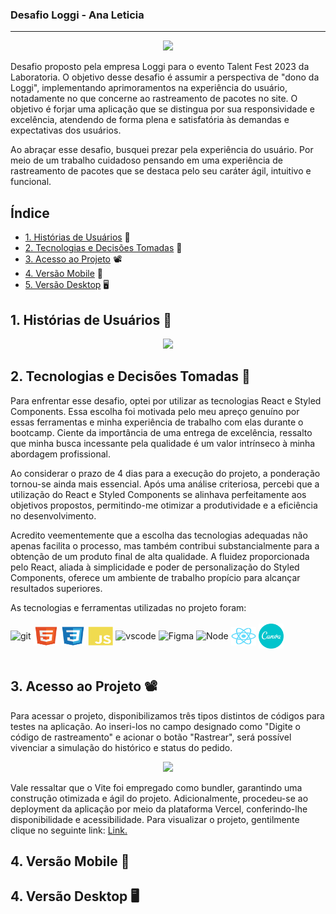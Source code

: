 ### Desafio Loggi - Ana Leticia
***

<div align="center">
  <img width="500" src="https://github.com/analeticiabacha/desafio-loggi-analeticia/assets/30864314/225ed02b-072c-4fa7-af5e-cce5ac0d0e80"/>
</div>

Desafio proposto pela empresa Loggi para o evento Talent Fest 2023 da Laboratoria. O objetivo desse desafio é assumir a perspectiva de "dono da Loggi", implementando aprimoramentos na experiência do usuário, notadamente no que concerne ao rastreamento de pacotes no site. O objetivo é forjar uma aplicação que se distingua por sua responsividade e excelência, atendendo de forma plena e satisfatória às demandas e expectativas dos usuários.

Ao abraçar esse desafio, busquei prezar pela experiência do usuário. Por meio de um trabalho cuidadoso pensando em uma experiência de rastreamento de pacotes que se destaca pelo seu caráter ágil, intuitivo e funcional.

## Índice

* [1. Histórias de Usuários](#1-historias-de-usuarios) 📝
* [2. Tecnologias e Decisões Tomadas](#2-Tecnologias-e-Decisões-Tomadas) 📌
* [3. Acesso ao Projeto](#3-Acesso-ao-Projeto) 📽️
* [4. Versão Mobile](#4-Versão-Mobile) 📱
* [5. Versão Desktop](#5-Versão-Desktop) 🖥️

## 1. Histórias de Usuários 📝

<div align="center">
  <img width="500" src="https://github.com/analeticiabacha/desafio-loggi-analeticia/assets/30864314/dc4cc987-6b12-4bdc-959f-7a978e1e8fc6"/>
</div>

## 2. Tecnologias e Decisões Tomadas 📌

Para enfrentar esse desafio, optei por utilizar as tecnologias React e Styled Components. Essa escolha foi motivada pelo meu apreço genuíno por essas ferramentas e minha experiência de trabalho com elas durante o bootcamp. Ciente da importância de uma entrega de excelência, ressalto que minha busca incessante pela qualidade é um valor intrínseco à minha abordagem profissional.

Ao considerar o prazo  de 4 dias para a execução do projeto, a ponderação tornou-se ainda mais essencial. Após uma análise criteriosa, percebi que a utilização do React e Styled Components se alinhava perfeitamente aos objetivos propostos, permitindo-me otimizar a produtividade e a eficiência no desenvolvimento.

Acredito veementemente que a escolha das tecnologias adequadas não apenas facilita o processo, mas também contribui substancialmente para a obtenção de um produto final de alta qualidade. A fluidez proporcionada pelo React, aliada à simplicidade e poder de personalização do Styled Components, oferece um ambiente de trabalho propício para alcançar resultados superiores.

As tecnologias e ferramentas utilizadas no projeto foram:
<br>
  <br>
  <img align="center" alt="git" height="30" width="40" src="https://cdn.jsdelivr.net/gh/devicons/devicon/icons/git/git-original.svg" />
  <img align="center" alt="Rafa-HTML" height="30" width="40" src="https://raw.githubusercontent.com/devicons/devicon/master/icons/html5/html5-original.svg">
  <img align="center" alt="Rafa-CSS" height="30" width="40" src="https://raw.githubusercontent.com/devicons/devicon/master/icons/css3/css3-original.svg">
  <img align="center" alt="Rafa-Js" height="30" width="40" src="https://raw.githubusercontent.com/devicons/devicon/master/icons/javascript/javascript-plain.svg">
  <img align="center" alt="vscode" height="30" width="40" src="https://cdn.jsdelivr.net/gh/devicons/devicon/icons/vscode/vscode-original.svg" />
  <img align="center" alt="Figma" height="30" width="40" src="https://cdn.jsdelivr.net/gh/devicons/devicon/icons/figma/figma-original.svg" />
  <img  align="center" alt="Node" height="30" width="40" src="https://cdn.jsdelivr.net/gh/devicons/devicon/icons/nodejs/nodejs-original.svg" />
  <img align="center" alt="React" height="30" width="40" src="https://raw.githubusercontent.com/devicons/devicon/master/icons/react/react-original.svg">
  <img align="center" alt="Canva" height="40" width="40" src="https://raw.githubusercontent.com/devicons/devicon/master/icons/canva/canva-original.svg"><br>
  <br>
  
  
## 3. Acesso ao Projeto 📽️
Para acessar o projeto, disponibilizamos três tipos distintos de códigos para testes na aplicação. Ao inseri-los no campo designado como "Digite o código de rastreamento" e acionar o botão "Rastrear", será possível vivenciar a simulação do histórico e status do pedido.

<div align="center">
  <img width="500" src="https://github.com/analeticiabacha/desafio-loggi-analeticia/assets/30864314/a907336d-0ffa-4204-a217-8f894fe8ac38"/>
</div>


Vale ressaltar que o Vite foi empregado como bundler, garantindo uma construção otimizada e ágil do projeto. Adicionalmente, procedeu-se ao deployment da aplicação por meio da plataforma Vercel, conferindo-lhe disponibilidade e acessibilidade. Para visualizar o projeto, gentilmente clique no seguinte link: [Link.](https://desafio-loggi-analeticia.vercel.app/)

## 4. Versão Mobile 📱


## 4. Versão Desktop 🖥️

